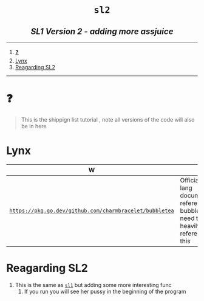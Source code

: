 <h1 align="center"><code> sl2 </code></h1>
<h2 align="center"><i> SL1 Version 2  - adding more assjuice </i></h2>

----
1. [❓](#)
2. [Lynx](#lynx)
3. [Reagarding SL2](#reagarding-sl2)

----

# ❓

> This is the shippign list tutorial , note all versions of the code will also be in here

# Lynx 

W | ?
-- | --
[`https://pkg.go.dev/github.com/charmbracelet/bubbletea`](https://pkg.go.dev/github.com/charmbracelet/bubbletea) | Official go lang documentatin reference for bubble tea <br> need to heavily reference this

# Reagarding SL2

1. This is the same as [`sl1`](../sl1) but adding some more interesting func 
   1. If you run you will see her pussy in the beginning of the program